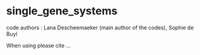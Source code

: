 # single_gene_systems

code authors : Lana Descheemaeker (main author of the codes), Sophie de Buyl

When using please cite ... 
